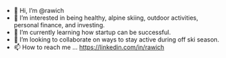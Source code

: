 - 👋 Hi, I’m @rawich
- 👀 I’m interested in being healthy, alpine skiing, outdoor activities, personal finance, and investing.
- 🌱 I’m currently learning how startup can be successful.
- 💞️ I’m looking to collaborate on ways to stay active during off ski season.
- 📫 How to reach me ... https://linkedin.com/in/rawich

<!---
rawich/rawich is a ✨ special ✨ repository because its `README.md` (this file) appears on your GitHub profile.
You can click the Preview link to take a look at your changes.
--->
